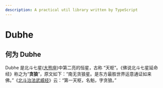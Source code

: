 ```yaml
---
description: A practical util library written by TypeScript
---
```


# Dubhe

## 何为 Dubhe

Dubhe 是北斗七星\([大熊座](https://zh.wikipedia.org/wiki/%E5%A4%A7%E7%86%8A%E5%BA%A7)\)中第二亮的恒星，古称 “天枢”。《佛说北斗七星延命经》称之为“**贪狼**”，原文如下：“南无贪狼星。是东方最胜世界运意通证如来佛。”《[北斗治法武威经](https://zh.wikisource.org/wiki/%E5%8C%97%E6%96%97%E6%B2%BB%E6%B3%95%E6%AD%A6%E5%A8%81%E7%BB%8F)》云：“第一天枢，名魁，字贪狼。”

